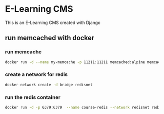 # E-Learning CMS
This is an E-Learning CMS created with Django

## run memcached with docker

### run memcache
```sh
docker run -d --name my-memcache -p 11211:11211 memcached:alpine memcached -m 128
```

### create a network for redis

```sh
docker network create -d bridge redisnet
```

### run the redis container

```sh
docker run -d -p 6379:6379  --name course-redis --network redisnet redis:alpine
```